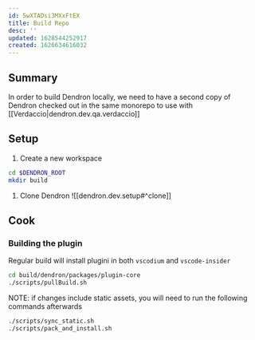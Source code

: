 ```yaml
---
id: 5wXTADsi3MXxFtEX
title: Build Repo
desc: ''
updated: 1628544252917
created: 1626634616032
---
```


## Summary

In order to build Dendron locally, we need to have a second copy of Dendron checked out in the same monorepo to use with [[Verdaccio|dendron.dev.qa.verdaccio]]

## Setup

1. Create a new workspace
```sh
cd $DENDRON_ROOT
mkdir build
```
1. Clone Dendron
![[dendron.dev.setup#^clone]]


## Cook

### Building the plugin

Regular build will install plugini in both `vscodium` and `vscode-insider`

```sh
cd build/dendron/packages/plugin-core
./scripts/pullBuild.sh 
```

NOTE: if changes include static assets, you will need to run the following commands afterwards

```sh
./scripts/sync_static.sh
./scripts/pack_and_install.sh
```
